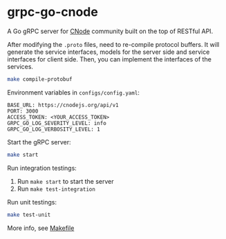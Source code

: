# grpc-go-cnode

A Go gRPC server for [CNode](https://cnodejs.org) community built on the top of RESTful API.


After modifying the `.proto` files, need to re-compile protocol buffers.
It will generate the service interfaces, models for the server side and service interfaces for client side.
Then, you can implement the interfaces of the services.

```bash
make compile-protobuf
```

Environment variables in `configs/config.yaml`:
```
BASE_URL: https://cnodejs.org/api/v1
PORT: 3000
ACCESS_TOKEN: <YOUR_ACCESS_TOKEN>
GRPC_GO_LOG_SEVERITY_LEVEL: info
GRPC_GO_LOG_VERBOSITY_LEVEL: 1
```

Start the gRPC server:
```bash
make start
```

Run integration testings:

1. Run `make start` to start the server
2. Run `make test-integration`

Run unit testings:

```bash
make test-unit
```

More info, see [Makefile](./Makefile)

